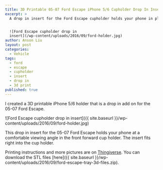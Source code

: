 ```yaml
---
title: 3D Printable 05-07 Ford Escape iPhone 5/6 Cupholder Drop In Insert
excerpt: >
  A drop in insert for the Ford Escape cupholder holds your phone in place. 


  ![Ford Escape cupholder drop in
  insert](/wp-content/uploads/2016/09/ford-holder.jpg)
author: Anson Liu
layout: post
categories:
  - Vehicle
tags:
  - ford
  - escape
  - cupholder
  - insert
  - drop in
  - 3d print
published: true
---
```


I created a 3D printable iPhone 5/6 holder that is a drop in add on for the 05-07 Ford Escape. 

![Ford Escape cupholder drop in insert]({{ site.baseurl }}/wp-content/uploads/2016/09/ford-holder.jpg)

This drop in insert for the 05-07 Ford Escape holds your phone at a comfortable viewing angle in the front forward cup holder. The insert fits right into the cup holder.

Printing instructions and more pictures are on [Thingiverse](http://www.thingiverse.com/thing:1729171). You can download the STL files [here]({{ site.baseurl }}/wp-content/uploads/2016/09/ford-escape-tray-3d-files.zip).
